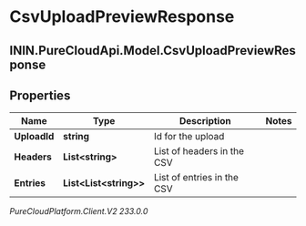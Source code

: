 # CsvUploadPreviewResponse

## ININ.PureCloudApi.Model.CsvUploadPreviewResponse

## Properties

|Name | Type | Description | Notes|
|------------ | ------------- | ------------- | -------------|
| **UploadId** | **string** | Id for the upload | |
| **Headers** | **List&lt;string&gt;** | List of headers in the CSV | |
| **Entries** | **List&lt;List&lt;string&gt;&gt;** | List of entries in the CSV | |



_PureCloudPlatform.Client.V2 233.0.0_
